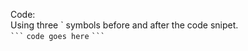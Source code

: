 Code:  
Using three ` symbols before and after the code snipet.  
```` ``` ````
```code goes here```
```` ``` ````